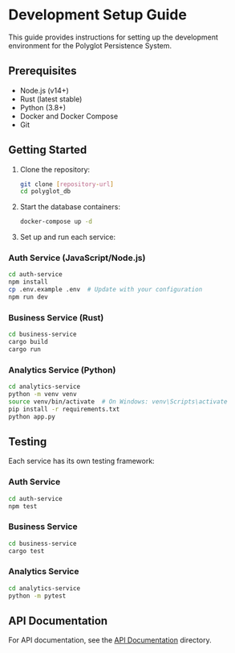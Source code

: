 # Development Setup Guide

This guide provides instructions for setting up the development environment for the Polyglot Persistence System.

## Prerequisites

- Node.js (v14+)
- Rust (latest stable)
- Python (3.8+)
- Docker and Docker Compose
- Git

## Getting Started

1. Clone the repository:
   ```bash
   git clone [repository-url]
   cd polyglot_db
   ```

2. Start the database containers:
   ```bash
   docker-compose up -d
   ```

3. Set up and run each service:

### Auth Service (JavaScript/Node.js)

```bash
cd auth-service
npm install
cp .env.example .env  # Update with your configuration
npm run dev
```

### Business Service (Rust)

```bash
cd business-service
cargo build
cargo run
```

### Analytics Service (Python)

```bash
cd analytics-service
python -m venv venv
source venv/bin/activate  # On Windows: venv\Scripts\activate
pip install -r requirements.txt
python app.py
```

## Testing

Each service has its own testing framework:

### Auth Service
```bash
cd auth-service
npm test
```

### Business Service
```bash
cd business-service
cargo test
```

### Analytics Service
```bash
cd analytics-service
python -m pytest
```

## API Documentation

For API documentation, see the [API Documentation](../api) directory.
